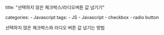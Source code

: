 title: "선택하지 않은 체크박스/라디오버튼 값 넘기기"

categories:
    - Javascript
tags:
    - JS
    - Javascript
    - checkbox
    - radio button

선택하지 않은 체크박스와 라디오 버튼 값 넘기는 방법